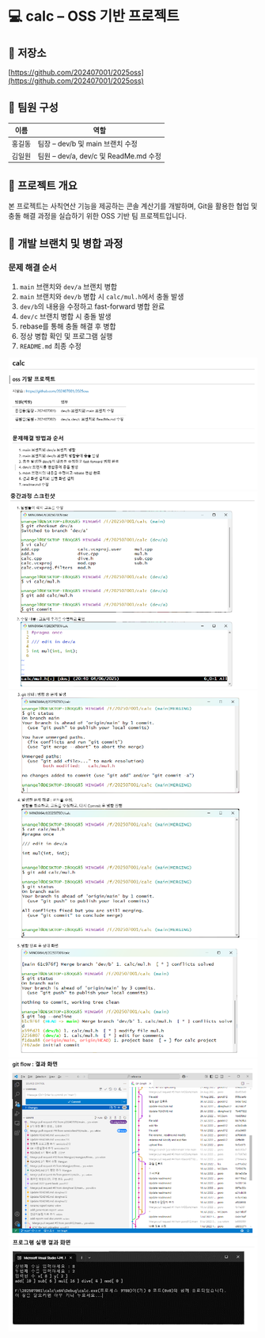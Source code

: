 # 💻 calc – OSS 기반 프로젝트

## 📁 저장소
[https://github.com/202407001/2025oss](https://github.com/202407001/2025oss)

## 👥 팀원 구성

| 이름       | 역할                            |
|------------|----------------------------------|
| 홍길동     | 팀장 – dev/b 및 main 브랜치 수정 |
| 김일원     | 팀원 – dev/a, dev/c 및 ReadMe.md 수정 |

## 📌 프로젝트 개요

본 프로젝트는 사칙연산 기능을 제공하는 콘솔 계산기를 개발하며, Git을 활용한 협업 및 충돌 해결 과정을 실습하기 위한 OSS 기반 팀 프로젝트입니다.

## 🔧 개발 브랜치 및 병합 과정

### 문제 해결 순서

1. `main` 브랜치와 `dev/a` 브랜치 병합
2. `main` 브랜치와 `dev/b` 병합 시 `calc/mul.h`에서 충돌 발생
3. `dev/b`의 내용을 수정하고 fast-forward 병합 완료
4. `dev/c` 브랜치 병합 시 충돌 발생
5. rebase를 통해 충돌 해결 후 병합
6. 정상 병합 확인 및 프로그램 실행
7. `README.md` 최종 수정

![스크린샷1](images/screenshot_1.png)
![스크린샷1](images/screenshot_2.png)
![스크린샷1](images/screenshot_3.png)
![스크린샷1](images/screenshot_4.png)
![스크린샷1](images/screenshot_5.png)
![스크린샷1](images/screenshot_6.png)
